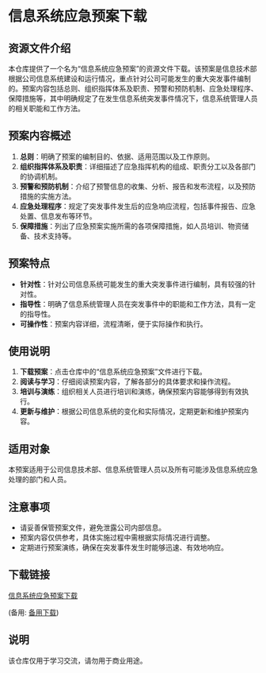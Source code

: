 # 信息系统应急预案下载

## 资源文件介绍

本仓库提供了一个名为“信息系统应急预案”的资源文件下载。该预案是信息技术部根据公司信息系统建设和运行情况，重点针对公司可能发生的重大突发事件编制的。预案内容包括总则、组织指挥体系及职责、预警和预防机制、应急处理程序、保障措施等，其中明确规定了在发生信息系统突发事件情况下，信息系统管理人员的相关职能和工作方法。

## 预案内容概述

1. **总则**：明确了预案的编制目的、依据、适用范围以及工作原则。
2. **组织指挥体系及职责**：详细描述了应急指挥机构的组成、职责分工以及各部门的协调机制。
3. **预警和预防机制**：介绍了预警信息的收集、分析、报告和发布流程，以及预防措施的实施方法。
4. **应急处理程序**：规定了突发事件发生后的应急响应流程，包括事件报告、应急处置、信息发布等环节。
5. **保障措施**：列出了应急预案实施所需的各项保障措施，如人员培训、物资储备、技术支持等。

## 预案特点

- **针对性**：针对公司信息系统可能发生的重大突发事件进行编制，具有较强的针对性。
- **指导性**：明确了信息系统管理人员在突发事件中的职能和工作方法，具有一定的指导性。
- **可操作性**：预案内容详细，流程清晰，便于实际操作和执行。

## 使用说明

1. **下载预案**：点击仓库中的“信息系统应急预案”文件进行下载。
2. **阅读与学习**：仔细阅读预案内容，了解各部分的具体要求和操作流程。
3. **培训与演练**：组织相关人员进行培训和演练，确保预案内容能够得到有效执行。
4. **更新与维护**：根据公司信息系统的变化和实际情况，定期更新和维护预案内容。

## 适用对象

本预案适用于公司信息技术部、信息系统管理人员以及所有可能涉及信息系统应急处理的部门和人员。

## 注意事项

- 请妥善保管预案文件，避免泄露公司内部信息。
- 预案内容仅供参考，具体实施过程中需根据实际情况进行调整。
- 定期进行预案演练，确保在突发事件发生时能够迅速、有效地响应。

## 下载链接
[信息系统应急预案下载](https://pan.quark.cn/s/7eb597f581ef) 

(备用: [备用下载](https://pan.baidu.com/s/1FqiLoElKgsBP7cT28wCYNw?pwd=1234))

## 说明

该仓库仅用于学习交流，请勿用于商业用途。
